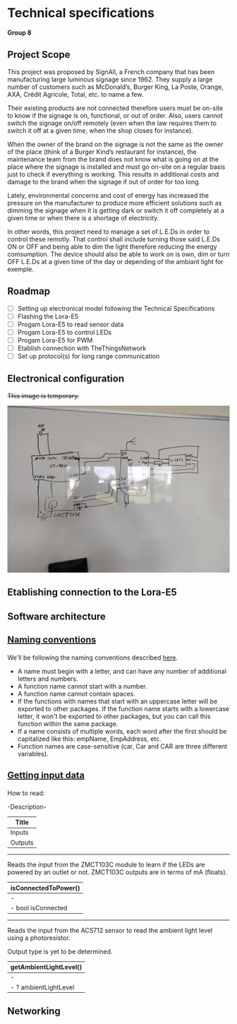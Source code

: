 # Technical specifications
<b>Group 8</b>

## Project Scope

This project was proposed by SignAll, a French company that has been manufacturing large luminous signage since 1962. They supply a large number of customers such as McDonald’s, Burger King, La Poste, Orange, AXA, Crédit Agricole, Total, etc. to name a few.

Their existing products are not connected therefore users must be on-site to know if the signage is on, functional, or out of order. Also, users cannot switch the signage on/off remotely (even when the law requires them to switch it off at a given time, when the shop closes for instance).

When the owner of the brand on the signage is not the same as the owner of the place (think of a Burger Kind’s restaurant for instance), the maintenance team from the brand does not know what is going on at the place where the signage is installed and must go on-site on a regular basis just to check if everything is working. This results in additional costs and damage to the brand when the signage if out of order for too long.

Lately, environmental concerns and cost of energy has increased the pressure on the manufacturer to produce more efficient solutions such as dimming the signage when it is getting dark or switch it off completely at a given time or when there is a shortage of electricity.

In other words, this project need to manage a set of L.E.Ds in order to control these remotly. That control shall include turning those said L.E.Ds ON or OFF and being able to dim the light therefore reducing the energy comsumption. The device should also be able to work on is own, dim or turn OFF L.E.Ds at a given time of the day or depending of the ambiant light for exemple.

## Roadmap

- [ ] Setting up electronical model following the Technical Specifications
- [ ] Flashing the Lora-E5
- [ ] Progam Lora-E5 to read sensor data
- [ ] Progam Lora-E5 to control LEDs
- [ ] Progam Lora-E5 for PWM
- [ ] Etablish connection with TheThingsNetwork
- [ ] Set up protocol(s) for long range communication

## Electronical configuration

<s>This image is temporary.</s>

![temp electronical diagram](./Images/handmadeElectronicalDiagram.jpg)

## Etablishing connection to the Lora-E5

## Software architecture

### Naming conventions

We'll be following the naming conventions described [here](https://www.golangprograms.com/naming-conventions-for-golang-functions.html).

- A name must begin with a letter, and can have any number of additional letters and numbers.
- A function name cannot start with a number.
- A function name cannot contain spaces.
- If the functions with names that start with an uppercase letter will be exported to other packages. If the function name starts with a lowercase letter, it won't be exported to other packages, but you can call this function within the same package.
- If a name consists of multiple words, each word after the first should be capitalized like this: empName, EmpAddress, etc.
- Function names are case-sensitive (car, Car and CAR are three different variables).

### Getting input data

How to read:

-Description-

| Title       |
| ----------- |
| Inputs      |
| Outputs     |

---

Reads the input from the ZMCT103C module to learn if the LEDs are powered by an outlet or not.
ZMCT103C outputs are in terms of mA (floats).

| isConnectedToPower() |
| ----------- |
| - |
| - bool isConnected |

---

Reads the input from the ACS712 sensor to read the ambient light level using a photoresistor.


Output type is yet to be determined.

| getAmbientLightLevel() |
| ----------- |
| - |
| - ? ambientLightLevel |

## Networking

<style>
    h3{
        font-size: 1.25rem;
        font-weight: larger;
        text-decoration: underline;
    }
</style>